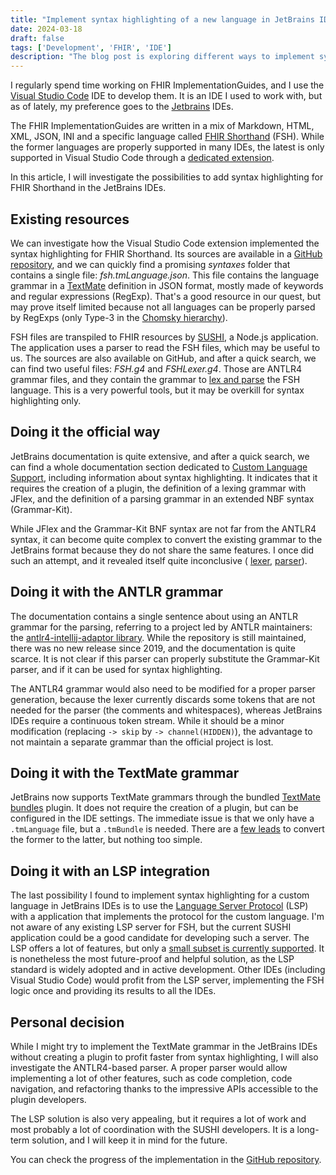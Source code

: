 ```yaml
---
title: "Implement syntax highlighting of a new language in JetBrains IDEs"
date: 2024-03-18
draft: false
tags: ['Development', 'FHIR', 'IDE']
description: "The blog post is exploring different ways to implement syntax highlighting for a language in JetBrains IDEs."
---
```


I regularly spend time working on FHIR ImplementationGuides, and I use the
[Visual Studio Code](https://code.visualstudio.com/) IDE to develop them. It is an IDE I used to
work with, but as of lately, my preference goes to the [Jetbrains](https://www.jetbrains.com/) IDEs.

The FHIR ImplementationGuides are written in a mix of Markdown, HTML, XML, JSON, INI and a specific language called
[FHIR Shorthand](https://build.fhir.org/ig/HL7/fhir-shorthand/index.html) (FSH). While the former
languages are properly supported in many IDEs, the latest is only supported in Visual Studio Code through a
[dedicated extension](https://marketplace.visualstudio.com/items?itemName=MITRE-Health.vscode-language-fsh).

In this article, I will investigate the possibilities to add syntax highlighting for FHIR Shorthand in the
JetBrains IDEs.

## Existing resources

We can investigate how the Visual Studio Code extension implemented the syntax highlighting for FHIR Shorthand. Its
sources are available in a
[GitHub repository](https://github.com/standardhealth/vscode-language-fsh), and we can quickly find
a promising _syntaxes_ folder that contains a single file: _fsh.tmLanguage.json_. This file contains
the language grammar in a [TextMate](https://macromates.com/manual/en/language_grammars) definition
in JSON format, mostly made of keywords and regular expressions (RegExp). That's a good resource in our quest, but
may prove itself limited because not all languages can be properly parsed by RegExps (only Type-3 in the
[Chomsky hierarchy](https://en.wikipedia.org/wiki/Chomsky_hierarchy)).

FSH files are transpiled to FHIR resources by [SUSHI](https://github.com/FHIR/sushi), a Node.js
application. The application uses a parser to read the FSH files, which may be useful to us. The sources are also
available on GitHub, and after a quick search, we can find two useful files: _FSH.g4_ and
_FSHLexer.g4_. Those are ANTLR4 grammar files, and they contain the grammar to
[lex and parse](https://www.cs.umd.edu/class/spring2017/cmsc430/slides/03-lexing-parsing.pdf) the
FSH language. This is a very powerful tools, but it may be overkill for syntax highlighting only.

## Doing it the official way

JetBrains documentation is quite extensive, and after a quick search, we can find a whole documentation section
dedicated to
[Custom Language Support](https://plugins.jetbrains.com/docs/intellij/custom-language-support.html),
including information about syntax highlighting. It indicates that it requires the creation of a plugin, the
definition of a lexing grammar with JFlex, and the definition of a parsing grammar in an extended NBF syntax
(Grammar-Kit).

While JFlex and the Grammar-Kit BNF syntax are not far from the ANTLR4 syntax, it can become quite complex to
convert the existing grammar to the JetBrains format because they do not share the same features. I once did such an
attempt, and it revealed itself quite inconclusive (
[lexer](https://github.com/qligier/jetbrains-plugin-fhir/blob/dev-2023/src/main/java/ch/qligier/jetbrains/plugin/fhir/fsh/lexer/Fsh.flex),
[parser](https://github.com/qligier/jetbrains-plugin-fhir/blob/dev-2023/src/main/java/ch/qligier/jetbrains/plugin/fhir/fsh/parser/Fsh.bnf)).

## Doing it with the ANTLR grammar

The documentation contains a single sentence about using an ANTLR grammar for the parsing, referring to a project
led by ANTLR maintainers: the
[antlr4-intellij-adaptor library](https://github.com/antlr/antlr4-intellij-adaptor). While the repository
is still maintained, there was no new release since 2019, and the documentation is quite scarce. It is not clear if
this parser can properly substitute the Grammar-Kit parser, and if it can be used for syntax highlighting.

The ANTLR4 grammar would also need to be modified for a proper parser generation, because the lexer currently discards
some tokens that are not needed for the parser (the comments and whitespaces), whereas JetBrains IDEs require a continuous
token stream. While it should be a minor modification (replacing `-> skip` by `-> channel(HIDDEN)`),
the advantage to not maintain a separate grammar than the official project is lost.

## Doing it with the TextMate grammar

JetBrains now supports TextMate grammars through the bundled
[TextMate bundles](https://plugins.jetbrains.com/plugin/7221-textmate-bundles) plugin. It does not
require the creation of a plugin, but can be configured in the IDE settings. The immediate issue is that we only
have a `.tmLanguage` file, but a `.tmBundle` is needed. There are a
[few leads](https://stackoverflow.com/questions/29229511/how-do-i-install-the-es6-tmlanguage-into-textmate-2)
to convert the former to the latter, but nothing too simple.

## Doing it with an LSP integration

The last possibility I found to implement syntax highlighting for a custom language in JetBrains IDEs is to use the
[Language Server Protocol](https://microsoft.github.io/language-server-protocol/) (LSP) with a
application that implements the protocol for the custom language. I'm not aware of any existing LSP server for FSH,
but the current SUSHI application could be a good candidate for developing such a server. The LSP offers a lot of
features, but only a
[small subset is currently supported](https://plugins.jetbrains.com/docs/intellij/language-server-protocol.html).
It is nonetheless the most future-proof and helpful solution, as the LSP standard is widely adopted and in active
development. Other IDEs (including Visual Studio Code) would profit from the LSP server, implementing the FSH logic
once and providing its results to all the IDEs.

## Personal decision

While I might try to implement the TextMate grammar in the JetBrains IDEs without creating a plugin to profit faster
from syntax highlighting, I will also investigate the ANTLR4-based parser. A proper parser would allow implementing
a lot of other features, such as code completion, code navigation, and refactoring thanks to the impressive APIs
accessible to the plugin developers.

The LSP solution is also very appealing, but it requires a lot of work and most probably a lot of coordination with
the SUSHI developers. It is a long-term solution, and I will keep it in mind for the future.

You can check the progress of the implementation in the
[GitHub repository](https://github.com/qligier/jetbrains-plugin-fhir).
